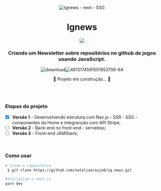 
<div align= "center">

![Ignews - next - SSG](https://user-images.githubusercontent.com/81394067/143375965-91173d66-b239-42f0-bad8-3fb2ccd57a02.gif)

# Ignews 
<img  src ="https://img.shields.io/badge/in%20progress%20-vers%C3%A3o%201-yellow"/>

### Criando um Newsletter sobre repositórios no github de jogos usando JavaScript.
![download](https://user-images.githubusercontent.com/81394067/143377764-0a3369b7-d745-42a1-acca-5434058f6a76.png)![4613174591551953706-64](https://user-images.githubusercontent.com/81394067/143377961-fb573687-35d8-47d5-8d9d-a82cc3e2820c.png)


 🚧 Projeto em construção... 🚧
</div>
<br><br>

### Etapas do projeto

- [x] **Versão 1** - Desenvolvendo estrutura com Nex.js - SSR - SSG - componentes da Home e integranção com API Stripe;
- [ ] **Versão 2** - Back-end no front-end - serveless;
- [ ] **Versão 3** - Front-end JAMStack;

<br>

### Como usar 

```bash
# Clone o repositório
 $ git clone https://github.com/nataliaaraujo0/ig.news.git
```

```bash
#Inicialize o next.js
yarn dev
```


